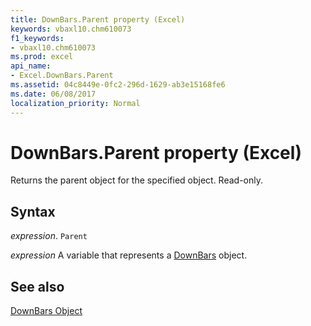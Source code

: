 ```yaml
---
title: DownBars.Parent property (Excel)
keywords: vbaxl10.chm610073
f1_keywords:
- vbaxl10.chm610073
ms.prod: excel
api_name:
- Excel.DownBars.Parent
ms.assetid: 04c8449e-0fc2-296d-1629-ab3e15168fe6
ms.date: 06/08/2017
localization_priority: Normal
---
```



# DownBars.Parent property (Excel)

Returns the parent object for the specified object. Read-only.


## Syntax

_expression_. `Parent`

_expression_ A variable that represents a [DownBars](Excel.DownBars-graph-property.md) object.


## See also


[DownBars Object](Excel.DownBars(object).md)

